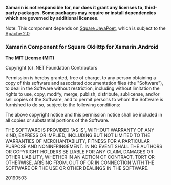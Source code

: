 **Xamarin is not responsible for, nor does it grant any licenses to, third-party packages. Some packages may require or install dependencies which are governed by additional licenses.**

Note: This component depends on [Square JavaPoet](https://github.com/square/javapoet), which is subject to the [Apache 2.0](https://github.com/square/javapoet/blob/master/LICENSE.txt)

### Xamarin Component for Square OkHttp for Xamarin.Android

**The MIT License (MIT)**

Copyright (c) .NET Foundation Contributors

Permission is hereby granted, free of charge, to any person obtaining a copy of this software and associated documentation files (the "Software"), to deal in the Software without restriction, including without limitation the rights to use, copy, modify, merge, publish, distribute, sublicense, and/or sell copies of the Software, and to permit persons to whom the Software is furnished to do so, subject to the following conditions:

The above copyright notice and this permission notice shall be included in all copies or substantial portions of the Software.

THE SOFTWARE IS PROVIDED "AS IS", WITHOUT WARRANTY OF ANY KIND, EXPRESS OR IMPLIED, INCLUDING BUT NOT LIMITED TO THE WARRANTIES OF MERCHANTABILITY, FITNESS FOR A PARTICULAR PURPOSE AND NONINFRINGEMENT. IN NO EVENT SHALL THE AUTHORS OR COPYRIGHT HOLDERS BE LIABLE FOR ANY CLAIM, DAMAGES OR OTHER LIABILITY, WHETHER IN AN ACTION OF CONTRACT, TORT OR OTHERWISE, ARISING FROM, OUT OF OR IN CONNECTION WITH THE SOFTWARE OR THE USE OR OTHER DEALINGS IN THE SOFTWARE.

20190503
